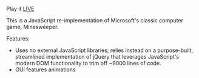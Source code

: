 Play it [LIVE](http://sebastianrjay.github.io/Minesweeper)

This is a JavaScript re-implementation of Microsoft's classic computer game,
Minesweeper.

Features:

- Uses no external JavaScript libraries; relies instead on a purpose-built, streamlined implementation of jQuery that leverages JavaScript's modern DOM functionality to trim off ~9000 lines of code.
- GUI features animations
